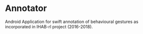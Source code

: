 # Annotator

Android Application for swift annotation of behavioural gestures as incorporated in IHAB-rl project (2016-2018).
